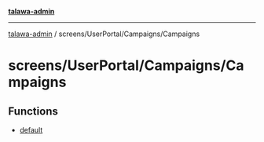 [**talawa-admin**](../../../../README.md)

***

[talawa-admin](../../../../README.md) / screens/UserPortal/Campaigns/Campaigns

# screens/UserPortal/Campaigns/Campaigns

## Functions

- [default](functions/default.md)
